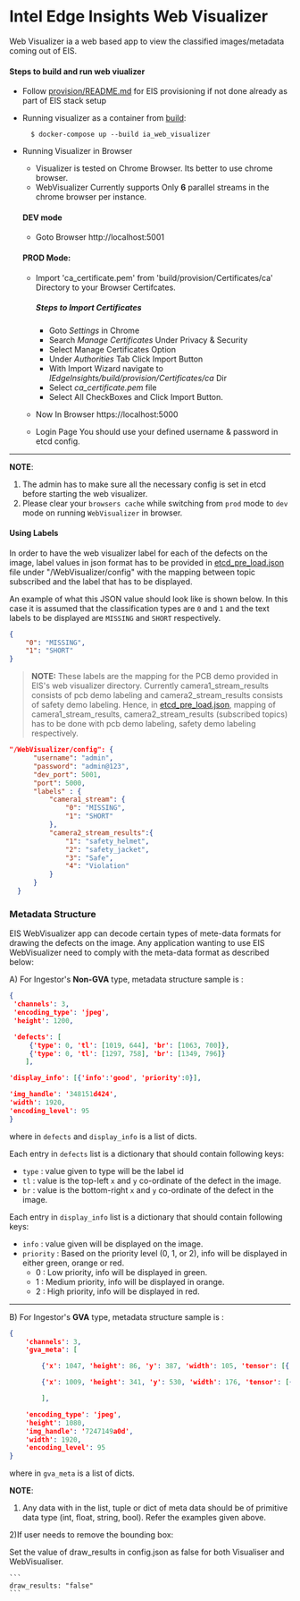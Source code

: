 # Intel Edge Insights Web Visualizer
Web Visualizer ia a web based app to view the classified images/metadata coming out of EIS.


#### Steps to build and run web viualizer

* Follow [provision/README.md](../README#provision-eis.md) for EIS provisioning
  if not done already as part of EIS stack setup

* Running visualizer as a container from [build](../../build):

  ```
    $ docker-compose up --build ia_web_visualizer
  ```

* Running Visualizer in Browser

  * Visualizer is tested on Chrome Browser. Its better to use chrome browser.
  * WebVisualizer Currently supports Only **6** parallel streams in the chrome browser per instance.

  #### DEV mode
    * Goto Browser
        http://localhost:5001

  #### PROD Mode:
    * Import 'ca_certificate.pem' from 'build/provision/Certificates/ca' Directory to your Browser Certifcates.

      ##### Steps to Import Certificates
        * Goto *Settings* in Chrome
        * Search *Manage Certificates* Under Privacy & Security
        * Select Manage Certificates Option
        * Under *Authorities* Tab Click Import Button
        * With Import Wizard navigate to
          *IEdgeInsights/build/provision/Certificates/ca* Dir
        * Select *ca_certificate.pem* file
        * Select All CheckBoxes and Click Import Button.

    * Now In Browser
        https://localhost:5000

    * Login Page
        You should use your defined username & password in etcd config.
-----
**NOTE**:
1. The admin has to make sure all the necessary config is set in etcd before starting the web visualizer.
2. Please clear your `browsers cache` while switching from `prod` mode to `dev` mode on running 
`WebVisualizer` in browser.

#### Using Labels

  In order to have the web visualizer label for each of the defects on the image, label values in json format has to be provided in [etcd_pre_load.json](../build/provision/config/etcd_pre_load.json) file under "/WebVisualizer/config" with the mapping between topic subscribed and the label that has to be displayed.

  An example of what this JSON value should look like is shown below. In this case
  it is assumed that the classification types are `0` and `1` and the text labels
  to be displayed are `MISSING` and `SHORT` respectively.

  ```json
  {
      "0": "MISSING",
      "1": "SHORT"
  }
  ```
  > **NOTE:** These labels are the mapping for the PCB demo provided in EIS's web visualizer directory. Currently camera1_stream_results consists of pcb demo labeling and camera2_stream_results consists of safety demo labeling.
  Hence, in [etcd_pre_load.json](../build/provision/config/etcd_pre_load.json), mapping of camera1_stream_results, camera2_stream_results (subscribed topics) has to be done with pcb demo labeling, safety demo labeling respectively.

  ```json
"/WebVisualizer/config": {
        "username": "admin",
        "password": "admin@123",
        "dev_port": 5001,
        "port": 5000,
        "labels" : {
            "camera1_stream": {
                "0": "MISSING",
                "1": "SHORT"
            },
            "camera2_stream_results":{
                "1": "safety_helmet",
                "2": "safety_jacket",
                "3": "Safe",
                "4": "Violation"
            }
        }
    }
```

### Metadata Structure

EIS WebVisualizer app can decode certain types of mete-data formats for drawing the defects on the image.
Any application wanting to use EIS WebVisualizer need to comply with the meta-data format as described below:

A) For Ingestor's **Non-GVA** type, metadata structure sample is :

```json
{
 'channels': 3,
 'encoding_type': 'jpeg',
 'height': 1200,

 'defects': [
     {'type': 0, 'tl': [1019, 644], 'br': [1063, 700]},
     {'type': 0, 'tl': [1297, 758], 'br': [1349, 796]}
    ],

'display_info': [{'info':'good', 'priority':0}],

'img_handle': '348151d424',
'width': 1920,
'encoding_level': 95
}
```

where in `defects` and `display_info` is a list of dicts.

Each entry in `defects` list is a dictionary that should contain following keys:
* `type` : value given to type will be the label id
* `tl` : value is the top-left `x` and `y` co-ordinate of the defect in the image.
* `br` : value is the bottom-right `x` and `y` co-ordinate of the defect in the image.

Each entry in `display_info` list is a dictionary that should contain following keys:
* `info` : value given will be displayed on the image.
* `priority` : Based on the priority level (0, 1, or 2), info will be displayed in either green, orange or red.
    * 0 : Low priority, info will be displayed in green.
    * 1 : Medium priority, info will be displayed in orange.
    * 2 : High priority, info will be displayed in red.

----
B) For Ingestor's **GVA** type, metadata structure sample is :

```json
{
    'channels': 3,
    'gva_meta': [

        {'x': 1047, 'height': 86, 'y': 387, 'width': 105, 'tensor': [{'label': '', 'label_id': 1, 'confidence':0.8094226121902466, 'attribute':'detection'}]},

        {'x': 1009, 'height': 341, 'y': 530, 'width': 176, 'tensor': [{'label': '', 'label_id': 2, 'confidence': 0.9699158668518066, 'attribute': 'detection'}]}

        ],

    'encoding_type': 'jpeg',
    'height': 1080,
    'img_handle': '7247149a0d',
    'width': 1920,
    'encoding_level': 95
}

```
where in `gva_meta` is a list of dicts.

**NOTE**:

1) Any data with in the list, tuple or dict of meta data should be of primitive data type (int, float, string, bool). Refer the examples given above.

2)If user needs to remove the bounding box:

  Set the value of draw_results in config.json as false for both Visualiser and WebVisualiser.

    ```
    draw_results: "false"
    ```

